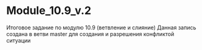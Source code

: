 # Module_10.9_v.2
Итоговое задание по модулю 10.9 (ветвление и слияние)
Данная запись создана в ветви master для создания и разрешения конфликтой ситуации